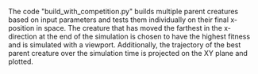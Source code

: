The code "build_with_competition.py" builds multiple parent creatures based on input parameters and tests them individually on their final x-position in space. The creature that has moved the farthest in the x-direction at the end of the simulation is chosen to have the highest fitness and is simulated with a viewport. Additionally, the trajectory of the best parent creature over the simulation time is projected on the XY plane and plotted.
